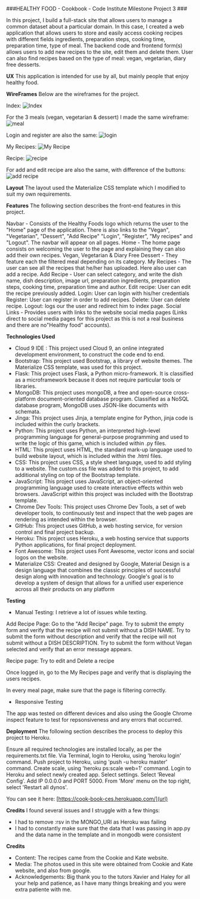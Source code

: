 ###HEALTHY FOOD - Cookbook - Code Institute Milestone Project 3 ###

In this project, I build a full-stack site that allows users to manage a common dataset about a particular domain.
In this case, I created a web application that allows users to store and easily access cooking recipes with different fields ingredients, preparation steps, cooking time, preparation time, type of meal. 
The backend code and frontend form(s) allows users to add new recipes to the site, edit them and delete them.
User can also find recipes based on the type of meal: vegan, vegetarian, diary free desserts.


**UX**
This application is intended for use by all, but mainly people that enjoy healthy food. 


**WireFrames**
Below are the wireframes for the project.

Index:
![Index](https://user-images.githubusercontent.com/42648801/63551020-4bab4e80-c534-11e9-956f-4ab752959eae.png)

For the 3 meals (vegan, vegetarian & dessert) I made the same wireframe:
![meal](https://user-images.githubusercontent.com/42648801/63551091-78f7fc80-c534-11e9-8853-2f7cb90215d0.png)

Login and register are also the same:
![login](https://user-images.githubusercontent.com/42648801/63551112-857c5500-c534-11e9-8d46-f9e7589e83c3.png)

My Recipes:
![My Recipe](https://user-images.githubusercontent.com/42648801/63551130-9200ad80-c534-11e9-9111-146c27ba3db6.png)

Recipe:
![recipe](https://user-images.githubusercontent.com/42648801/63551149-9fb63300-c534-11e9-8cd2-c5d571d62531.png)

For add and edit recipe are also the same, with difference of the buttons:
![add recipe](https://user-images.githubusercontent.com/42648801/63551160-a8a70480-c534-11e9-9762-23b7b49c514c.png)


**Layout**
The layout used the Materialize CSS template which I modified to suit my own requirements.


**Features**
The following section describes the front-end features in this project.

Navbar - Consists of the Healthy Foods logo which returns the user to the "Home" page of the application. There is also links to the "Vegan", "Vegetarian", "Dessert", "Add Recipe" "Login", "Register", "My recipes" and "Logout". The navbar will appear on all pages.
Home - The home page consists on welcoming the user to the page and explaining they can also add their own recipes.
Vegan, Vegetarian & Diary Free Dessert - They feature each the filtered meal depending on its category.
My Recipes - The user can see all the recipes that he/her has uploaded. Here also user can add a recipe.
Add Recipe - User can select category, and write the dish name, dish description, image url, preparation ingredients, preparation steps, cooking time, preparation time and author.
Edit recipe: User can edit the recipe previously added.
Login: User can login with his/her credentials
Register: User can register in order to add recipes.
Delete: User can delete recipe.
Logout: logs our the user and redirect him to index page.
Social Links - Provides users with links to the website social media pages (Links direct to social media pages for this project as this is not a real business and there are no"Healthy food" accounts).


**Technologies Used**
- Cloud 9 IDE : This project used Cloud 9, an online integrated development environment, to construct the code end to end.
- Bootstrap: This project used Bootstrap, a library of website themes. The Materialize CSS template, was used for this project.
- Flask: This project uses Flask, a Python micro-framework. It is classified as a microframework because it does not require particular tools or libraries.
- MongoDB: This project uses mongoDB, a free and open-source cross-platform document-oriented database program. Classified as a NoSQL database program, MongoDB uses JSON-like documents with schemata.
- Jinga: This project uses Jinja, a template engine for Python, jinja code is included within the curly brackets.
- Python: This project uses Python, an interpreted high-level programming language for general-purpose programming and used to write the logic of this game, which is included within .py files.
- HTML: This project uses HTML, the standard mark-up language used to build website layout, which is included within the .html files.
- CSS: This project uses CSS, a style sheet language, used to add styling to a website. The custom.css file was added to this project, to add additional styling on top of the Bootstrap template.
- JavaScript: This project uses JavaScript, an object-oriented programming language used to create interactive effects within web browsers. JavaScript within this project was included with the Bootstrap template.
- Chrome Dev Tools: This project uses Chrome Dev Tools, a set of web developer tools, to continuously test and inspect that the web pages are rendering as intended within the browser.
- GitHub: This project uses GitHub, a web hosting service, for version control and final project backup.
- Heroku: This project uses Heroku, a web hosting service that supports Python applications, for final project deployment.
- Font Awesome: This project uses Font Awesome, vector icons and social logos on the website.
- Materialize CSS: Created and designed by Google, Material Design is a design language that combines the classic principles of successful design along with innovation and technology. Google's goal is to develop a system of design that allows for a unified user experience across all their products on any platform

**Testing**
- Manual Testing: I retrieve a lot of issues while texting.

Add Recipe Page:
Go to the "Add Recipe" page.
Try to submit the empty form and verify that the recipe will not submit without a DISH NAME.
Try to submit the form without description and verify that the recipe will not submit without a DISH DESCRIPTION.
Try to submit the form without Vegan selected and verify that an error message appears.

Recipe page:
Try to edit and Delete a recipe

Once logged in, go to the My Recipes page and verify that is displaying the users recipes.

In every meal page, make sure that the page is filtering correctly.


- Responsive Testing

The app was tested on different devices and also using the Google Chrome inspect feature to test for repsonsiveness and any errors that occurred. 


**Deployment**
The following section describes the process to deploy this project to Heroku.

Ensure all required technologies are installed locally, as per the requirements.txt file.
Via Terminal, login to Heroku, using 'heroku login' command. 
Push project to Heroku, using 'push -u heroku master' command.
Create scale, using 'heroku ps:scale web=1' command.
Login to Heroku and select newly created app.
Select settings. Select ‘Reveal Config'. Add IP 0.0.0.0 and PORT 5000.
From 'More' menu on the top right, select 'Restart all dynos'.

You can see it here: [https://cook-book-ces.herokuapp.com/](url)


**Credits**
I found several issues and I struggle with a few things:
- I had to remove :rsv in the MONGO_URI as Heroku was failing
- I had to constantly make sure that the data that I was passing in app.py and the data name in the template and in mongodb were consistent 


**Credits**
- Content: The recipes came from the Cookie and Kate website.
- Media: The photos used in this site were obtained from Cookie and Kate website, and also from google.
- Acknowledgements: Big thank you to the tutors Xavier and Haley for all your help and patience, as I have many things breaking and you were extra patiente with me.


